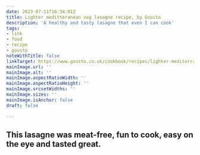 ```yaml
---
date: 2023-07-11T16:34:01Z
title: Lighter meditteranean veg lasagne recipe, by Gousto
description: 'A healthy and tasty lasagne that even I can cook'
tags:
- link
- food
- recipe
- gousto
noteWithTitle: false
linkTarget: https://www.gousto.co.uk/cookbook/recipes/lighter-mediterranean-veg-lasagne
mainImage.url: ''
mainImage.alt: ''
mainImage.aspectRatioWidth: ''
mainImage.aspectRatioHeight: ''
mainImage.srcsetWidths: ''
mainImage.sizes: ''
mainImage.isAnchor: false
draft: false

---
```

This lasagne was meat-free, fun to cook, easy on the eye and tasted great. 
---
